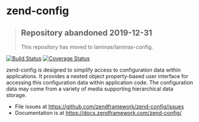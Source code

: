 # zend-config

> ## Repository abandoned 2019-12-31
>
> This repository has moved to laminas/laminas-config.

[![Build Status](https://secure.travis-ci.org/zendframework/zend-config.svg?branch=master)](https://secure.travis-ci.org/zendframework/zend-config)
[![Coverage Status](https://coveralls.io/repos/github/zendframework/zend-config/badge.svg?branch=master)](https://coveralls.io/github/zendframework/zend-config?branch=master)

zend-config is designed to simplify access to configuration data within
applications. It provides a nested object property-based user interface for
accessing this configuration data within application code. The configuration
data may come from a variety of media supporting hierarchical data storage.

- File issues at https://github.com/zendframework/zend-config/issues
- Documentation is at https://docs.zendframework.com/zend-config/